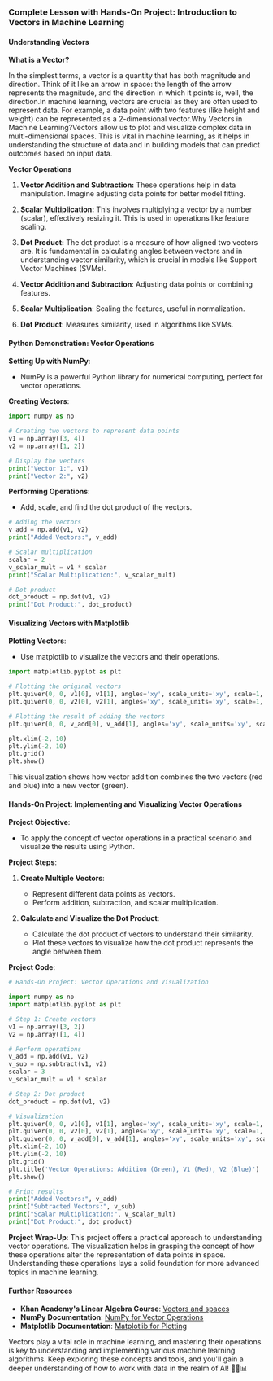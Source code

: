### Complete Lesson with Hands-On Project: Introduction to Vectors in Machine Learning

#### Understanding Vectors

**What is a Vector?**

In the simplest terms, a vector is a quantity that has both magnitude and direction. Think of it like an arrow in space: the length of the arrow represents the magnitude, and the direction in which it points is, well, the direction.In machine learning, vectors are crucial as they are often used to represent data. For example, a data point with two features (like height and weight) can be represented as a 2-dimensional vector.Why Vectors in Machine Learning?Vectors allow us to plot and visualize complex data in multi-dimensional spaces. This is vital in machine learning, as it helps in understanding the structure of data and in building models that can predict outcomes based on input data.

**Vector Operations**

1. **Vector Addition and Subtraction:** These operations help in data manipulation. Imagine adjusting data points for better model fitting.

3. **Scalar Multiplication:** This involves multiplying a vector by a number (scalar), effectively resizing it. This is used in operations like feature scaling.

4. **Dot Product:** The dot product is a measure of how aligned two vectors are. It is fundamental in calculating angles between vectors and in understanding vector similarity, which is crucial in models like Support Vector Machines (SVMs).

5. **Vector Addition and Subtraction**: Adjusting data points or combining features.

7. **Scalar Multiplication**: Scaling the features, useful in normalization.

9. **Dot Product**: Measures similarity, used in algorithms like SVMs.

#### Python Demonstration: Vector Operations

**Setting Up with NumPy**:
- NumPy is a powerful Python library for numerical computing, perfect for vector operations.

**Creating Vectors**:
```python
import numpy as np

# Creating two vectors to represent data points
v1 = np.array([3, 4])
v2 = np.array([1, 2])

# Display the vectors
print("Vector 1:", v1)
print("Vector 2:", v2)
```

**Performing Operations**:
- Add, scale, and find the dot product of the vectors.
```python
# Adding the vectors
v_add = np.add(v1, v2)
print("Added Vectors:", v_add)

# Scalar multiplication
scalar = 2
v_scalar_mult = v1 * scalar
print("Scalar Multiplication:", v_scalar_mult)

# Dot product
dot_product = np.dot(v1, v2)
print("Dot Product:", dot_product)
```

#### Visualizing Vectors with Matplotlib

**Plotting Vectors**:
- Use matplotlib to visualize the vectors and their operations.
```python
import matplotlib.pyplot as plt

# Plotting the original vectors
plt.quiver(0, 0, v1[0], v1[1], angles='xy', scale_units='xy', scale=1, color='red')
plt.quiver(0, 0, v2[0], v2[1], angles='xy', scale_units='xy', scale=1, color='blue')

# Plotting the result of adding the vectors
plt.quiver(0, 0, v_add[0], v_add[1], angles='xy', scale_units='xy', scale=1, color='green')

plt.xlim(-2, 10)
plt.ylim(-2, 10)
plt.grid()
plt.show()
```
This visualization shows how vector addition combines the two vectors (red and blue) into a new vector (green).

#### Hands-On Project: Implementing and Visualizing Vector Operations

**Project Objective**:
- To apply the concept of vector operations in a practical scenario and visualize the results using Python.

**Project Steps**:

1. **Create Multiple Vectors**:
   - Represent different data points as vectors.
   - Perform addition, subtraction, and scalar multiplication.

2. **Calculate and Visualize the Dot Product**:
   - Calculate the dot product of vectors to understand their similarity.
   - Plot these vectors to visualize how the dot product represents the angle between them.

**Project Code**:

```python
# Hands-On Project: Vector Operations and Visualization

import numpy as np
import matplotlib.pyplot as plt

# Step 1: Create vectors
v1 = np.array([3, 2])
v2 = np.array([1, 4])

# Perform operations
v_add = np.add(v1, v2)
v_sub = np.subtract(v1, v2)
scalar = 3
v_scalar_mult = v1 * scalar

# Step 2: Dot product
dot_product = np.dot(v1, v2)

# Visualization
plt.quiver(0, 0, v1[0], v1[1], angles='xy', scale_units='xy', scale=1, color='r')
plt.quiver(0, 0, v2[0], v2[1], angles='xy', scale_units='xy', scale=1, color='b')
plt.quiver(0, 0, v_add[0], v_add[1], angles='xy', scale_units='xy', scale=1, color='g')
plt.xlim(-2, 10)
plt.ylim(-2, 10)
plt.grid()
plt.title('Vector Operations: Addition (Green), V1 (Red), V2 (Blue)')
plt.show()

# Print results
print("Added Vectors:", v_add)
print("Subtracted Vectors:", v_sub)
print("Scalar Multiplication:", v_scalar_mult)
print("Dot Product:", dot_product)
```

**Project Wrap-Up**:
This project offers a practical approach to understanding vector operations. The visualization helps in grasping the concept of how these operations alter the representation of data points in space. Understanding these operations lays a solid foundation for more advanced topics in machine learning.

#### Further Resources

- **Khan Academy's Linear Algebra Course**: [Vectors and spaces](https://www.khanacademy.org/math/linear-algebra/vectors-and-spaces)
- **NumPy Documentation**: [NumPy for Vector Operations](https://numpy.org/doc/stable/user/quickstart.html)
- **Matplotlib Documentation**: [Matplotlib for Plotting](https://matplotlib.org/stable/contents.html)

Vectors play a vital role in machine learning, and mastering their operations is key to understanding and implementing various machine learning algorithms. Keep exploring these concepts and tools, and you'll gain a deeper understanding of how to work with data in the realm of AI! 🚀🧠📊
